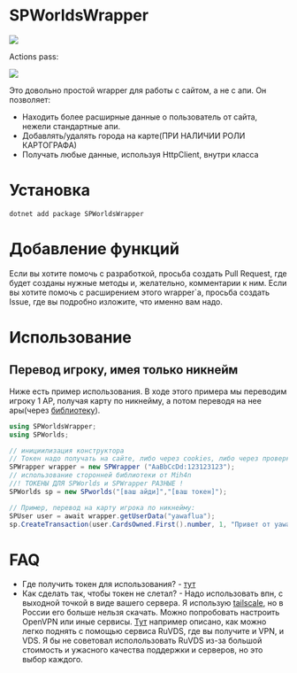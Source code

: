 # SPWorldsWrapper
![](https://img.shields.io/badge/dotnet-.NET_7-green) 

Actions pass:


![](https://github.com/yawaflua/SPWorldsWrapper/actions/workflows/dotnet.yml/badge.svg)

Это довольно простой wrapper для работы с сайтом, а не с апи. Он позволяет:
- Находить более расширные данные о пользователь от сайта, нежели стандартные апи.
- Добавлять/удалять города на карте(ПРИ НАЛИЧИИ РОЛИ КАРТОГРАФА)
- Получать любые данные, используя HttpClient, внутри класса

# Установка
```cli 
dotnet add package SPWorldsWrapper
```

# Добавление функций
Если вы хотите помочь с разработкой, просьба создать Pull Request, где будет созданы нужные методы и, желательно, комментарии к ним.
Если вы хотите помочь с расширением этого wrapper`a, просьба создать Issue, где вы подробно изложите, что именно вам надо.

# Использование
## Перевод игроку, имея только никнейм
Ниже есть пример использования. В ходе этого примера мы переводим игроку 1 АР, получая карту по никнейму, а потом переводя на нее ары(через [библиотеку](https://github.com/Mih4n/spworlds-csharp-library)).
```cs
using SPWorldsWrapper;
using SPWorlds;

// инициилизация конструктора
// Токен надо получать на сайте, либо через cookies, либо через проверку request
SPWrapper wrapper = new SPWrapper ("AaBbCcDd:123123123");
// использование сторонней библиотеки от Mih4n
//! ТОКЕНЫ ДЛЯ SPWorlds и SPWrapper РАЗНЫЕ !
SPWorlds sp = new SPworlds("[ваш айди]","[ваш токен]");

// Пример, перевод на карту игрока по никнейму: 
SPUser user = await wrapper.getUserData("yawaflua");
sp.CreateTransaction(user.CardsOwned.First().number, 1, "Привет от yawaflua")
```
# FAQ
- Где получить токен для использования? - [тут](https://github.com/yawaflua/SPWorldsWrapper/blob/master/GETTOKEN.md)
- Как сделать так, чтобы токен не слетал? - Надо использовать впн, с выходной точкой в виде вашего сервера. Я использую [tailscale](https://tailscale.com/), но в России его больше нельзя скачать. Можно попробовать настроить OpenVPN или иные сервисы. [Тут](https://habr.com/ru/companies/ruvds/articles/726718/) например описано, как можно легко поднять с помощью сервиса RuVDS, где вы получите и VPN, и VDS. Я бы не советовал исполользовать RuVDS из-за большой стоимость и ужасного качества поддержки и серверов, но это выбор каждого.
